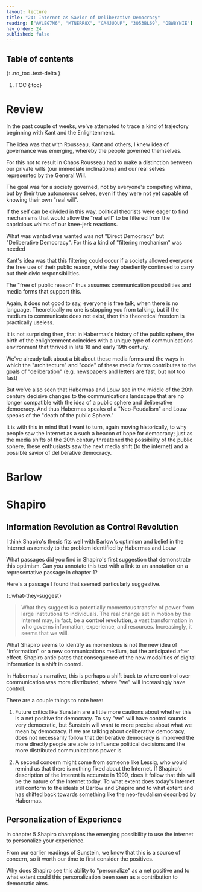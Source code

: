```yaml
---
layout: lecture
title: "24: Internet as Savior of Deliberative Democracy"
reading: ["AVLEG7M6", "MTNERR8X", "GA4JUQUP", "3Q53BL69", "QBW8YNIE"]
nav_order: 24
published: false
---
```

<!-- reading barlow, AVLEG7M6; shapiro c. 1: MTNERR8X; shapiro, c. 3 GA4JUQUP; c. 4: 3Q53BL69; c. 5: QBW8YNIE -->

## Table of contents
{: .no_toc .text-delta } 
1. TOC 
{:toc}

# Review

In the past couple of weeks, we've attempted to trace a kind of trajectory beginning with Kant and the Enlightenment. 

The idea was that with Rousseau, Kant and others, I knew idea of governance was emerging, whereby the people governed themselves. 

For this not to result in Chaos Rousseau had to make a distinction between our private wills (our immediate inclinations) and our real selves represented by the General Will. 

The goal was for a society governed, not by everyone's competing whims, but by their true autonomous selves, even if they were not yet capable of knowing their own "real will". 

If the self can be divided in this way, political theorists were eager to find mechanisms that would allow the "real will" to be filtered from the capricious whims of our knee-jerk reactions. 

What was wanted was wanted was not "Direct Democracy" but "Deliberative Democracy". For this a kind of "filtering mechanism" was needed

Kant's idea was that this filtering could occur if a society allowed everyone the free use of their public reason, while they obediently continued to carry out their civic responsibilities. 

The "free of public reason" thus assumes communication possibilities and media forms that support this. 

Again, it does not good to say, everyone is free talk, when there is no language. Theoretically no one is stopping you from talking, but if the medium to communicate does not exist, then this theoretical freedom is practically useless. 

It is not surprising then, that in Habermas's history of the public sphere, the birth of the enlightenment coincides with a unique type of communications environment that thrived in late 18 and early 19th century. 

We've already talk about a bit about these media forms and the ways in which the "architecture" and "code" of these media forms contributes to the goals of "deliberation" (e.g. newspapers and letters are fast, but not too fast)

But we've also seen that Habermas and Louw see in the middle of the 20th century decisive changes to the communications landscape that are no longer compatible with the idea of a public sphere and deliberative democracy. And thus Habermas speaks of a "Neo-Feudalism" and Louw speaks of the "death of the public Sphere."

It is with this in mind that I want to turn, again moving historically, to why people saw the Internet as a such a beacon of hope for democracy; just as the media shifts of the 20th century threatened the possibility of the public sphere, these enthusiasts saw the next media shift (to the internet) and a possible savior of deliberative democracy.

# Barlow

# Shapiro

## Information Revolution as Control Revolution

I think Shapiro's thesis fits well with Barlow's optimism and belief in the Internet as remedy to the problem identified by Habermas and Louw

<div class="discussion" markdown="1">

<span class="respond"/> What passages did you find in Shapiro's first suggestion that demonstrate this optimism. Can you annotate this text with a link to an annotation on a representative passage in chapter 1?

</div>

Here's a passage I found that seemed particularly suggestive. 

{:.what-they-suggest}
> What they suggest is a potentially momentous transfer of power from large institutions to individuals. The real change set in motion by the Interent may, in fact, be a **control revolution**, a vast transformation in who governs information, experience, and resources. Increasingly, it seems that we will. <span class="citation" data-reading="MTNERR8X=>p. 10" data-annotation="https://hyp.is/xGUIqtG6EeqcbKtcLUxoYQ"/>

What Shapiro seems to identify as momentous is not the new idea of "information" or a new communications medium, but the anticipated after effect. Shapiro anticipates that consequence of the new modalities of digital information is a shift in control. 

In Habermas's narrative, this is perhaps a shift back to where control over communication was more distributed, where "we" will increasingly have control. 

There are a couple things to note here:

1. Future critics like Sunstein are a little more cautions about whether this is a net positive for democracy. To say "we" will have control sounds very democratic, but Sunstein will want to more precise about what we mean by democracy. If we are talking about deliberative democracy, does not necessarily follow that deliberative democracy is improved the more directly people are able to influence political decisions and the more distributed communications power is 

2. A second concern might come from someone like Lessig, who would remind us that there is nothing fixed about the Internet. If Shapiro's description of the Interent is accurate in 1999, does it follow that this will be the nature of the Internet today. To what extent does today's Internet still conform to the ideals of Barlow and Shapiro and to what extent and has shifted back towards something like the neo-feudalism described by Habermas.



## Personalization of Experience

In chapter 5 Shapiro champions the emerging possibility to use the internet to personalize your experience. 

From our earlier readings of Sunstein, we know that this is a source of concern, so it worth our time to first consider the positives. 

Why does Shapiro see this ability to "personalize" as a net positive and to what extent could this personalization been seen as a contribution to democratic aims. 





